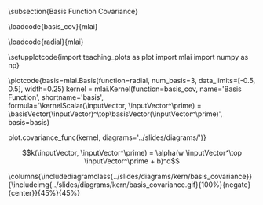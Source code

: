 \subsection{Basis Function Covariance}

\loadcode{basis_cov}{mlai}

\loadcode{radial}{mlai}

\setupplotcode{import teaching_plots as plot
import mlai
import numpy as np}

\plotcode{basis=mlai.Basis(function=radial, num_basis=3, data_limits=[-0.5, 0.5], width=0.25)
kernel = mlai.Kernel(function=basis_cov,
                     name='Basis Function',
                     shortname='basis',					 
                     formula='\kernelScalar(\inputVector, \inputVector^\prime) = \basisVector(\inputVector)^\top\basisVector(\inputVector^\prime)',
					 basis=basis)
					 
plot.covariance_func(kernel, diagrams='../slides/diagrams/')}

$$k(\inputVector, \inputVector^\prime) = \alpha(w \inputVector^\top
\inputVector^\prime + b)^d$$

\columns{\includediagramclass{../slides/diagrams/kern/basis_covariance}}{\includeimg{../slides/diagrams/kern/basis_covariance.gif}{100%}{negate}{center}}{45%}{45%}

